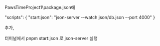 PawsTimeProject1\package.json에

"scripts": {
"start:json": "json-server --watch json/db.json --port 4000"
}

추가,

터미널에서
pnpm start:json 로 json-server 실행
